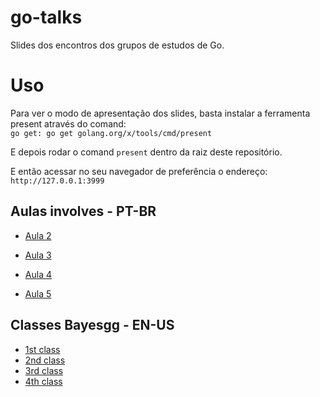 # go-talks
Slides dos encontros dos grupos de estudos de Go.

# Uso

Para ver o modo de apresentação dos slides, basta instalar a ferramenta present através do comand:<br>
`go get: go get golang.org/x/tools/cmd/present`

E depois rodar o comand `present` dentro da raiz deste repositório.<br>

E então acessar no seu navegador de preferência o endereço: <br>
`http://127.0.0.1:3999`


## Aulas involves - PT-BR

- [Aula 2](https://talks.godoc.org/github.com/thiagotrennepohl/go-talks/involves-classes/class-2/slide.slide#1)
- [Aula 3](https://talks.godoc.org/github.com/thiagotrennepohl/go-talks/involves-classes/class-3/slide.slide#1)

- [Aula 4](#involves-classes/class-4)

- [Aula 5](#involves-classes/class-5)

## Classes Bayesgg - EN-US

- [1st class](https://talks.godoc.org/github.com/thiagotrennepohl/go-talks/bayesgg-classes/class-1/slide.slide#1)
- [2nd class](https://talks.godoc.org/github.com/thiagotrennepohl/go-talks/bayesgg-classes/class-2/slide.slide#1)
- [3rd class](https://talks.godoc.org/github.com/thiagotrennepohl/go-talks/bayesgg-classes/class-3/slide.slide#1)
- [4th class](https://talks.godoc.org/github.com/thiagotrennepohl/go-talks/bayesgg-classes/class-4/slide.slide#1)
